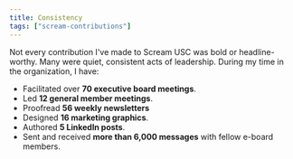 ```yaml
---
title: Consistency
tags: ["scream-contributions"]
---
```


Not every contribution I've made to Scream USC was bold or headline-worthy. Many were quiet, consistent acts of leadership. During my time in the organization, I have:

<ul class="list-disc pl-6 space-y-2">
  <li>Facilitated over <strong>70 executive board meetings</strong>.</li>
  <li>Led <strong>12 general member meetings</strong>.</li>
  <li>Proofread <strong>56 weekly newsletters</strong></li>
  <li>Designed <strong>16 marketing graphics</strong>.</li>
  <li>Authored <strong>5 LinkedIn posts</strong>.</li>
  <li>Sent and received <strong>more than 6,000 messages</strong> with fellow e-board members.</li>
</ul>